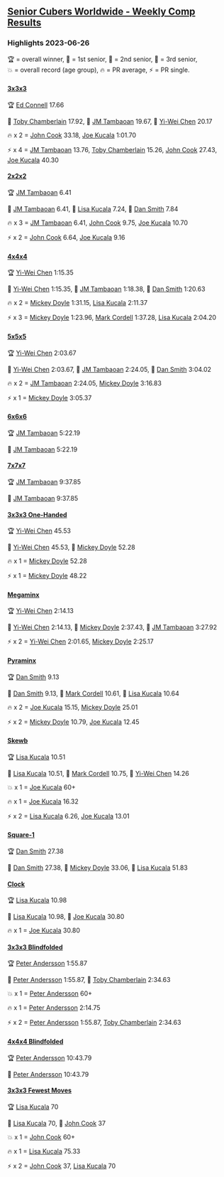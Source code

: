 <style>table {white-space: nowrap;}</style>
<link rel="stylesheet" type="text/css" href="/scw-comp/css/flags.css" />

## [Senior Cubers Worldwide - Weekly Comp Results](/scw-comp/results/)
### Highlights 2023-06-26

<span style="white-space: nowrap;">🏆 = overall winner</span>, <span style="white-space: nowrap;">🥇 = 1st senior</span>, <span style="white-space: nowrap;">🥈 = 2nd senior</span>, <span style="white-space: nowrap;">🥉 = 3rd senior</span>, <span style="white-space: nowrap;">💥 = overall record (age group)</span>, <span style="white-space: nowrap;">🔥 = PR average</span>, <span style="white-space: nowrap;">⚡ = PR single</span>.

#### [3x3x3](333.md)

<span style="white-space: nowrap;">🏆 [Ed Connell](../../persons/ed_connell/333.md) 17.66</span>

<span style="white-space: nowrap;">🥇 [Toby Chamberlain](../../persons/toby_chamberlain/333.md) 17.92</span>, <span style="white-space: nowrap;">🥈 [JM Tambaoan](../../persons/jm_tambaoan/333.md) 19.67</span>, <span style="white-space: nowrap;">🥉 [Yi-Wei Chen](../../persons/yi_wei_chen/333.md) 20.17</span>

🔥 x 2 = <span style="white-space: nowrap;">[John Cook](../../persons/john_cook/333.md) 33.18</span>, <span style="white-space: nowrap;">[Joe Kucala](../../persons/joe_kucala/333.md) 1:01.70</span>

⚡ x 4 = <span style="white-space: nowrap;">[JM Tambaoan](../../persons/jm_tambaoan/333.md) 13.76</span>, <span style="white-space: nowrap;">[Toby Chamberlain](../../persons/toby_chamberlain/333.md) 15.26</span>, <span style="white-space: nowrap;">[John Cook](../../persons/john_cook/333.md) 27.43</span>, <span style="white-space: nowrap;">[Joe Kucala](../../persons/joe_kucala/333.md) 40.30</span>

#### [2x2x2](222.md)

<span style="white-space: nowrap;">🏆 [JM Tambaoan](../../persons/jm_tambaoan/222.md) 6.41</span>

<span style="white-space: nowrap;">🥇 [JM Tambaoan](../../persons/jm_tambaoan/222.md) 6.41</span>, <span style="white-space: nowrap;">🥈 [Lisa Kucala](../../persons/lisa_kucala/222.md) 7.24</span>, <span style="white-space: nowrap;">🥉 [Dan Smith](../../persons/dan_smith/222.md) 7.84</span>

🔥 x 3 = <span style="white-space: nowrap;">[JM Tambaoan](../../persons/jm_tambaoan/222.md) 6.41</span>, <span style="white-space: nowrap;">[John Cook](../../persons/john_cook/222.md) 9.75</span>, <span style="white-space: nowrap;">[Joe Kucala](../../persons/joe_kucala/222.md) 10.70</span>

⚡ x 2 = <span style="white-space: nowrap;">[John Cook](../../persons/john_cook/222.md) 6.64</span>, <span style="white-space: nowrap;">[Joe Kucala](../../persons/joe_kucala/222.md) 9.16</span>

#### [4x4x4](444.md)

<span style="white-space: nowrap;">🏆 [Yi-Wei Chen](../../persons/yi_wei_chen/444.md) 1:15.35</span>

<span style="white-space: nowrap;">🥇 [Yi-Wei Chen](../../persons/yi_wei_chen/444.md) 1:15.35</span>, <span style="white-space: nowrap;">🥈 [JM Tambaoan](../../persons/jm_tambaoan/444.md) 1:18.38</span>, <span style="white-space: nowrap;">🥉 [Dan Smith](../../persons/dan_smith/444.md) 1:20.63</span>

🔥 x 2 = <span style="white-space: nowrap;">[Mickey Doyle](../../persons/mickey_doyle/444.md) 1:31.15</span>, <span style="white-space: nowrap;">[Lisa Kucala](../../persons/lisa_kucala/444.md) 2:11.37</span>

⚡ x 3 = <span style="white-space: nowrap;">[Mickey Doyle](../../persons/mickey_doyle/444.md) 1:23.96</span>, <span style="white-space: nowrap;">[Mark Cordell](../../persons/mark_cordell/444.md) 1:37.28</span>, <span style="white-space: nowrap;">[Lisa Kucala](../../persons/lisa_kucala/444.md) 2:04.20</span>

#### [5x5x5](555.md)

<span style="white-space: nowrap;">🏆 [Yi-Wei Chen](../../persons/yi_wei_chen/555.md) 2:03.67</span>

<span style="white-space: nowrap;">🥇 [Yi-Wei Chen](../../persons/yi_wei_chen/555.md) 2:03.67</span>, <span style="white-space: nowrap;">🥈 [JM Tambaoan](../../persons/jm_tambaoan/555.md) 2:24.05</span>, <span style="white-space: nowrap;">🥉 [Dan Smith](../../persons/dan_smith/555.md) 3:04.02</span>

🔥 x 2 = <span style="white-space: nowrap;">[JM Tambaoan](../../persons/jm_tambaoan/555.md) 2:24.05</span>, <span style="white-space: nowrap;">[Mickey Doyle](../../persons/mickey_doyle/555.md) 3:16.83</span>

⚡ x 1 = <span style="white-space: nowrap;">[Mickey Doyle](../../persons/mickey_doyle/555.md) 3:05.37</span>

#### [6x6x6](666.md)

<span style="white-space: nowrap;">🏆 [JM Tambaoan](../../persons/jm_tambaoan/666.md) 5:22.19</span>

<span style="white-space: nowrap;">🥇 [JM Tambaoan](../../persons/jm_tambaoan/666.md) 5:22.19</span>

#### [7x7x7](777.md)

<span style="white-space: nowrap;">🏆 [JM Tambaoan](../../persons/jm_tambaoan/777.md) 9:37.85</span>

<span style="white-space: nowrap;">🥇 [JM Tambaoan](../../persons/jm_tambaoan/777.md) 9:37.85</span>

#### [3x3x3 One-Handed](333oh.md)

<span style="white-space: nowrap;">🏆 [Yi-Wei Chen](../../persons/yi_wei_chen/333oh.md) 45.53</span>

<span style="white-space: nowrap;">🥇 [Yi-Wei Chen](../../persons/yi_wei_chen/333oh.md) 45.53</span>, <span style="white-space: nowrap;">🥈 [Mickey Doyle](../../persons/mickey_doyle/333oh.md) 52.28</span>

🔥 x 1 = <span style="white-space: nowrap;">[Mickey Doyle](../../persons/mickey_doyle/333oh.md) 52.28</span>

⚡ x 1 = <span style="white-space: nowrap;">[Mickey Doyle](../../persons/mickey_doyle/333oh.md) 48.22</span>

#### [Megaminx](minx.md)

<span style="white-space: nowrap;">🏆 [Yi-Wei Chen](../../persons/yi_wei_chen/minx.md) 2:14.13</span>

<span style="white-space: nowrap;">🥇 [Yi-Wei Chen](../../persons/yi_wei_chen/minx.md) 2:14.13</span>, <span style="white-space: nowrap;">🥈 [Mickey Doyle](../../persons/mickey_doyle/minx.md) 2:37.43</span>, <span style="white-space: nowrap;">🥉 [JM Tambaoan](../../persons/jm_tambaoan/minx.md) 3:27.92</span>

⚡ x 2 = <span style="white-space: nowrap;">[Yi-Wei Chen](../../persons/yi_wei_chen/minx.md) 2:01.65</span>, <span style="white-space: nowrap;">[Mickey Doyle](../../persons/mickey_doyle/minx.md) 2:25.17</span>

#### [Pyraminx](pyram.md)

<span style="white-space: nowrap;">🏆 [Dan Smith](../../persons/dan_smith/pyram.md) 9.13</span>

<span style="white-space: nowrap;">🥇 [Dan Smith](../../persons/dan_smith/pyram.md) 9.13</span>, <span style="white-space: nowrap;">🥈 [Mark Cordell](../../persons/mark_cordell/pyram.md) 10.61</span>, <span style="white-space: nowrap;">🥉 [Lisa Kucala](../../persons/lisa_kucala/pyram.md) 10.64</span>

🔥 x 2 = <span style="white-space: nowrap;">[Joe Kucala](../../persons/joe_kucala/pyram.md) 15.15</span>, <span style="white-space: nowrap;">[Mickey Doyle](../../persons/mickey_doyle/pyram.md) 25.01</span>

⚡ x 2 = <span style="white-space: nowrap;">[Mickey Doyle](../../persons/mickey_doyle/pyram.md) 10.79</span>, <span style="white-space: nowrap;">[Joe Kucala](../../persons/joe_kucala/pyram.md) 12.45</span>

#### [Skewb](skewb.md)

<span style="white-space: nowrap;">🏆 [Lisa Kucala](../../persons/lisa_kucala/skewb.md) 10.51</span>

<span style="white-space: nowrap;">🥇 [Lisa Kucala](../../persons/lisa_kucala/skewb.md) 10.51</span>, <span style="white-space: nowrap;">🥈 [Mark Cordell](../../persons/mark_cordell/skewb.md) 10.75</span>, <span style="white-space: nowrap;">🥉 [Yi-Wei Chen](../../persons/yi_wei_chen/skewb.md) 14.26</span>

💥 x 1 = <span style="white-space: nowrap;">[Joe Kucala](../../persons/joe_kucala/skewb.md) 60+</span>

🔥 x 1 = <span style="white-space: nowrap;">[Joe Kucala](../../persons/joe_kucala/skewb.md) 16.32</span>

⚡ x 2 = <span style="white-space: nowrap;">[Lisa Kucala](../../persons/lisa_kucala/skewb.md) 6.26</span>, <span style="white-space: nowrap;">[Joe Kucala](../../persons/joe_kucala/skewb.md) 13.01</span>

#### [Square-1](sq1.md)

<span style="white-space: nowrap;">🏆 [Dan Smith](../../persons/dan_smith/sq1.md) 27.38</span>

<span style="white-space: nowrap;">🥇 [Dan Smith](../../persons/dan_smith/sq1.md) 27.38</span>, <span style="white-space: nowrap;">🥈 [Mickey Doyle](../../persons/mickey_doyle/sq1.md) 33.06</span>, <span style="white-space: nowrap;">🥉 [Lisa Kucala](../../persons/lisa_kucala/sq1.md) 51.83</span>

#### [Clock](clock.md)

<span style="white-space: nowrap;">🏆 [Lisa Kucala](../../persons/lisa_kucala/clock.md) 10.98</span>

<span style="white-space: nowrap;">🥇 [Lisa Kucala](../../persons/lisa_kucala/clock.md) 10.98</span>, <span style="white-space: nowrap;">🥈 [Joe Kucala](../../persons/joe_kucala/clock.md) 30.80</span>

🔥 x 1 = <span style="white-space: nowrap;">[Joe Kucala](../../persons/joe_kucala/clock.md) 30.80</span>

#### [3x3x3 Blindfolded](333bf.md)

<span style="white-space: nowrap;">🏆 [Peter Andersson](../../persons/peter_andersson/333bf.md) 1:55.87</span>

<span style="white-space: nowrap;">🥇 [Peter Andersson](../../persons/peter_andersson/333bf.md) 1:55.87</span>, <span style="white-space: nowrap;">🥈 [Toby Chamberlain](../../persons/toby_chamberlain/333bf.md) 2:34.63</span>

💥 x 1 = <span style="white-space: nowrap;">[Peter Andersson](../../persons/peter_andersson/333bf.md) 60+</span>

🔥 x 1 = <span style="white-space: nowrap;">[Peter Andersson](../../persons/peter_andersson/333bf.md) 2:14.75</span>

⚡ x 2 = <span style="white-space: nowrap;">[Peter Andersson](../../persons/peter_andersson/333bf.md) 1:55.87</span>, <span style="white-space: nowrap;">[Toby Chamberlain](../../persons/toby_chamberlain/333bf.md) 2:34.63</span>

#### [4x4x4 Blindfolded](444bf.md)

<span style="white-space: nowrap;">🏆 [Peter Andersson](../../persons/peter_andersson/444bf.md) 10:43.79</span>

<span style="white-space: nowrap;">🥇 [Peter Andersson](../../persons/peter_andersson/444bf.md) 10:43.79</span>

#### [3x3x3 Fewest Moves](333fm.md)

<span style="white-space: nowrap;">🏆 [Lisa Kucala](../../persons/lisa_kucala/333fm.md) 70</span>

<span style="white-space: nowrap;">🥇 [Lisa Kucala](../../persons/lisa_kucala/333fm.md) 70</span>, <span style="white-space: nowrap;">🥈 [John Cook](../../persons/john_cook/333fm.md) 37</span>

💥 x 1 = <span style="white-space: nowrap;">[John Cook](../../persons/john_cook/333fm.md) 60+</span>

🔥 x 1 = <span style="white-space: nowrap;">[Lisa Kucala](../../persons/lisa_kucala/333fm.md) 75.33</span>

⚡ x 2 = <span style="white-space: nowrap;">[John Cook](../../persons/john_cook/333fm.md) 37</span>, <span style="white-space: nowrap;">[Lisa Kucala](../../persons/lisa_kucala/333fm.md) 70</span>


<!-- Global site tag (gtag.js) - Google Analytics -->
<script async src="https://www.googletagmanager.com/gtag/js?id=UA-86348435-3"></script>
<script>window.dataLayer = window.dataLayer || []; function gtag() {dataLayer.push(arguments);} gtag('js', new Date()); gtag('config', 'UA-86348435-3');</script>
